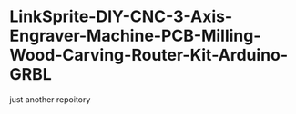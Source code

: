 # LinkSprite-DIY-CNC-3-Axis-Engraver-Machine-PCB-Milling-Wood-Carving-Router-Kit-Arduino-GRBL
just another repoitory
